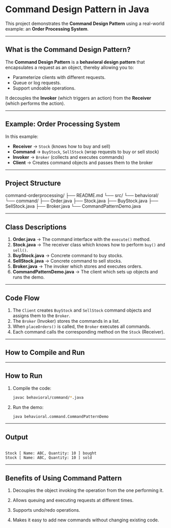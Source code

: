 # Command Design Pattern in Java

This project demonstrates the **Command Design Pattern** using a real-world example: an **Order Processing System**.

---

## What is the Command Design Pattern?

The **Command Design Pattern** is a **behavioral design pattern** that encapsulates a request as an object, thereby allowing you to:

- Parameterize clients with different requests.
- Queue or log requests.
- Support undoable operations.

It decouples the **Invoker** (which triggers an action) from the **Receiver** (which performs the action).

---

## Example: Order Processing System

In this example:

- **Receiver** → `Stock` (knows how to buy and sell)  
- **Command** → `BuyStock`, `SellStock` (wrap requests to buy or sell stock)  
- **Invoker** → `Broker` (collects and executes commands)  
- **Client** → Creates command objects and passes them to the broker  

---

## Project Structure

command-orderprocessing/
├── README.md
└── src/
└── behavioral/
└── command/
├── Order.java
├── Stock.java
├── BuyStock.java
├── SellStock.java
├── Broker.java
└── CommandPatternDemo.java


---

## Class Descriptions

1. **Order.java** → The command interface with the `execute()` method.  
2. **Stock.java** → The receiver class which knows how to perform `buy()` and `sell()`.  
3. **BuyStock.java** → Concrete command to buy stocks.  
4. **SellStock.java** → Concrete command to sell stocks.  
5. **Broker.java** → The invoker which stores and executes orders.  
6. **CommandPatternDemo.java** → The client which sets up objects and runs the demo.  

---

## Code Flow

1. The `Client` creates `BuyStock` and `SellStock` command objects and assigns them to the `Broker`.  
2. The `Broker` (Invoker) stores the commands in a list.  
3. When `placeOrders()` is called, the `Broker` executes all commands.  
4. Each command calls the corresponding method on the `Stock` (Receiver).  

---

## How to Compile and Run

---

##  How to Run

1. Compile the code:
   ```bash
   javac behavioral/command/*.java
   ```

2. Run the demo:
   ```bash
   java behavioral.command.CommandPatternDemo
   ```
---

##  Output

```

Stock [ Name: ABC, Quantity: 10 ] bought
Stock [ Name: ABC, Quantity: 10 ] sold
```

---

## Benefits of Using Command Pattern

1. Decouples the object invoking the operation from the one performing it.

2. Allows queuing and executing requests at different times.

3. Supports undo/redo operations.

4. Makes it easy to add new commands without changing existing code.
